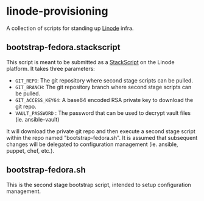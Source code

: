 # linode-provisioning
A collection of scripts for standing up [Linode](https://www.linode.com/) infra.

## bootstrap-fedora.stackscript
This script is meant to be submitted as a [StackScript](https://www.linode.com/stackscripts) on the Linode platform. It takes three parameters:
* `GIT_REPO`: The git repository where second stage scripts can be pulled.
* `GIT_BRANCH`: The git repository branch where second stage scripts can be pulled.
* `GIT_ACCESS_KEY64`: A base64 encoded RSA private key to download the git repo.
* `VAULT_PASSWORD` : The password that can be used to decrypt vault files (ie. ansible-vault)

It will download the private git repo and then execute a second stage script within the repo named "bootstrap-fedora.sh".  It is assumed that subsequent changes will be delegated to configuration management (ie. ansible, puppet, chef, etc.).

## bootstrap-fedora.sh
This is the second stage bootstrap script, intended to setup configuration management.
